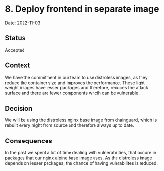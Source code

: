 # 8. Deploy frontend in separate image

Date: 2022-11-03

## Status

Accepted

## Context

We have the commitment in our team to use distroless images, as they reduce the container size and improves the performance. These light weight images have lesser packages and therefore, reduces the attack surface and there are fewer components whcih can be vulnerable.

## Decision

We will be using the distroless nginx base image from chainguard, which is rebuilt every night from source and therefore always up to date.

## Consequences

In the past we spent a lot of time dealing with vulnerabilities, that occure in packages that our nginx alpine base image uses. As the distroless image depends on lesser packages, the chance of having vulerabilites is reduced.
